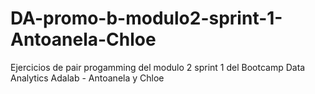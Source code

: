 # DA-promo-b-modulo2-sprint-1-Antoanela-Chloe
Ejercicios de pair progamming del modulo 2 sprint 1 del Bootcamp Data Analytics Adalab - Antoanela y Chloe
